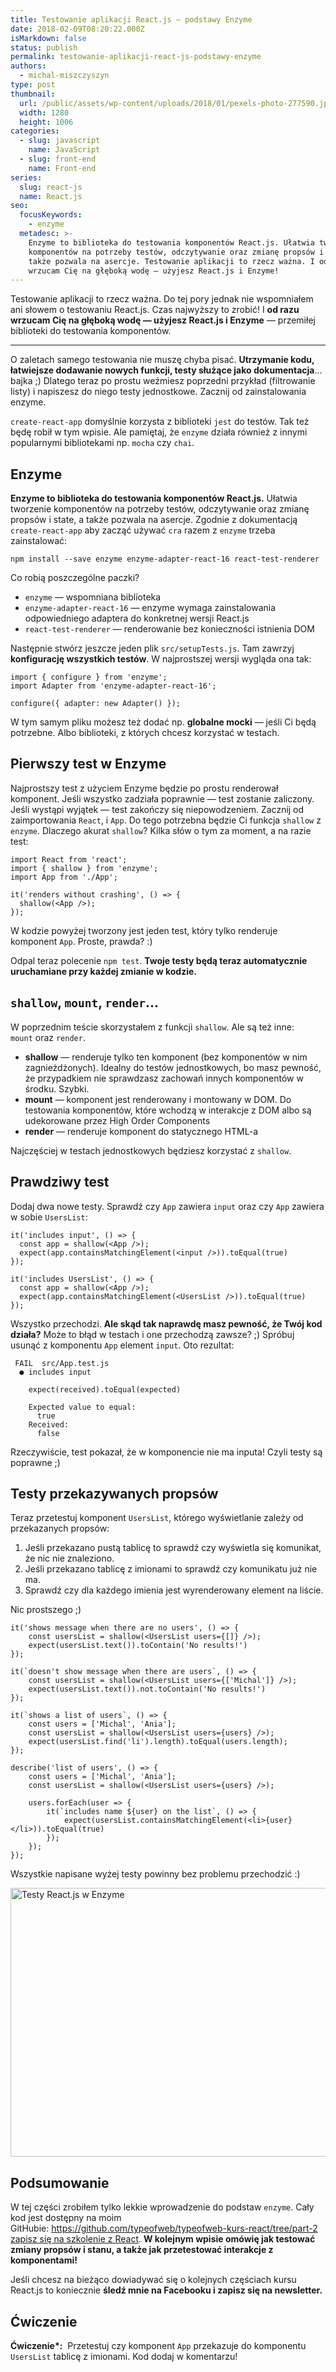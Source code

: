 ```yaml
---
title: Testowanie aplikacji React.js — podstawy Enzyme
date: 2018-02-09T08:20:22.000Z
isMarkdown: false
status: publish
permalink: testowanie-aplikacji-react-js-podstawy-enzyme
authors:
  - michal-miszczyszyn
type: post
thumbnail:
  url: /public/assets/wp-content/uploads/2018/01/pexels-photo-277590.jpeg
  width: 1280
  height: 1006
categories:
  - slug: javascript
    name: JavaScript
  - slug: front-end
    name: Front-end
series:
  slug: react-js
  name: React.js
seo:
  focusKeywords:
    - enzyme
  metadesc: >-
    Enzyme to biblioteka do testowania komponentów React.js. Ułatwia tworzenie
    komponentów na potrzeby testów, odczytywanie oraz zmianę propsów i state, a
    także pozwala na asercje. Testowanie aplikacji to rzecz ważna. I od razu
    wrzucam Cię na głęboką wodę — użyjesz React.js i Enzyme!
---
```


Testowanie aplikacji to rzecz ważna. Do tej pory jednak nie wspomniałem ani słowem o testowaniu React.js. Czas najwyższy to zrobić! I <strong>od razu wrzucam Cię na głęboką wodę — użyjesz React.js i Enzyme</strong> — przemiłej biblioteki do testowania komponentów.

---

O zaletach samego testowania nie muszę chyba pisać. <strong>Utrzymanie kodu, łatwiejsze dodawanie nowych funkcji, testy służące jako dokumentacja</strong>… bajka ;) Dlatego teraz po prostu weźmiesz poprzedni przykład (filtrowanie listy) i napiszesz do niego testy jednostkowe. Zacznij od zainstalowania enzyme.

<p class="important"><code>create-react-app</code> domyślnie korzysta z biblioteki <code>jest</code> do testów. Tak też będę robił w tym wpisie. Ale pamiętaj, że <code>enzyme</code> działa również z innymi popularnymi bibliotekami np. <code>mocha</code> czy <code>chai</code>.</p>

<h2>Enzyme</h2>

<strong>Enzyme to biblioteka do testowania komponentów React.js.</strong> Ułatwia tworzenie komponentów na potrzeby testów, odczytywanie oraz zmianę propsów i state, a także pozwala na asercje. Zgodnie z dokumentacją <code>create-react-app</code> aby zacząć używać <code>cra</code> razem z <code>enzyme</code> trzeba zainstalować:

<pre class="language-bash"><code>npm install --save enzyme enzyme-adapter-react-16 react-test-renderer</code></pre>

Co robią poszczególne paczki?

<ul>
    <li><code>enzyme</code> — wspomniana biblioteka</li>
    <li><code>enzyme-adapter-react-16</code> — enzyme wymaga zainstalowania odpowiedniego adaptera do konkretnej wersji React.js</li>
    <li><code>react-test-renderer</code> — renderowanie bez konieczności istnienia DOM</li>
</ul>

Następnie stwórz jeszcze jeden plik <code>src/setupTests.js</code>. Tam zawrzyj <strong>konfigurację wszystkich testów</strong>. W najprostszej wersji wygląda ona tak:

<pre class="language-javascript"><code>import { configure } from 'enzyme';
import Adapter from 'enzyme-adapter-react-16';

configure({ adapter: new Adapter() });</code></pre>

W tym samym pliku możesz też dodać np. <strong>globalne mocki</strong> — jeśli Ci będą potrzebne. Albo biblioteki, z których chcesz korzystać w testach.

<h2>Pierwszy test w Enzyme</h2>

Najprostszy test z użyciem Enzyme będzie po prostu renderował komponent. Jeśli wszystko zadziała poprawnie — test zostanie zaliczony. Jeśli wystąpi wyjątek — test zakończy się niepowodzeniem. Zacznij od zaimportowania <code>React</code>, i <code>App</code>. Do tego potrzebna będzie Ci funkcja <code>shallow</code> z <code>enzyme</code>. Dlaczego akurat <code>shallow</code>? Kilka słów o tym za moment, a na razie test:

<pre class="language-javascript"><code>import React from 'react';
import { shallow } from 'enzyme';
import App from './App';

it('renders without crashing', () =&gt; {
  shallow(&lt;App /&gt;);
});</code></pre>

W kodzie powyżej tworzony jest jeden test, który tylko renderuje komponent <code>App</code>. Proste, prawda? :)

Odpal teraz polecenie <code>npm test</code>. <strong>Twoje testy będą teraz automatycznie uruchamiane przy każdej zmianie w kodzie.</strong>

<h2><code>shallow</code>, <code>mount</code>, <code>render</code>…</h2>

W poprzednim teście skorzystałem z funkcji <code>shallow</code>. Ale są też inne: <code>mount</code> oraz <code>render</code>.

<ul>
    <li><strong>shallow</strong> — renderuje tylko ten komponent (bez komponentów w nim zagnieżdżonych). Idealny do testów jednostkowych, bo masz pewność, że przypadkiem nie sprawdzasz zachowań innych komponentów w środku. Szybki.</li>
    <li><strong>mount</strong> — komponent jest renderowany i montowany w DOM. Do testowania komponentów, które wchodzą w interakcje z DOM albo są udekorowane przez High Order Components</li>
    <li><strong>render</strong> — renderuje komponent do statycznego HTML-a</li>
</ul>

Najczęściej w testach jednostkowych będziesz korzystać z <code>shallow</code>.

<h2>Prawdziwy test</h2>

Dodaj dwa nowe testy. Sprawdź czy <code>App</code> zawiera <code>input</code> oraz czy <code>App</code> zawiera w sobie <code>UsersList</code>:

<pre class="language-javascript"><code>it('includes input', () =&gt; {
  const app = shallow(&lt;App /&gt;);
  expect(app.containsMatchingElement(&lt;input /&gt;)).toEqual(true)
});

it('includes UsersList', () =&gt; {
  const app = shallow(&lt;App /&gt;);
  expect(app.containsMatchingElement(&lt;UsersList /&gt;)).toEqual(true)
});</code></pre>

Wszystko przechodzi. <strong>Ale skąd tak naprawdę masz pewność, że Twój kod działa?</strong> Może to błąd w testach i one przechodzą zawsze? ;) Spróbuj usunąć z komponentu <code>App</code> element <code>input</code>. Oto rezultat:

<pre><code> FAIL  src/App.test.js
  ● includes input

    expect(received).toEqual(expected)
    
    Expected value to equal:
      true
    Received:
      false</code></pre>

Rzeczywiście, test pokazał, że w komponencie nie ma inputa! Czyli testy są poprawne ;)

<h2>Testy przekazywanych propsów</h2>

Teraz przetestuj komponent <code>UsersList</code>, którego wyświetlanie zależy od przekazanych propsów:

<ol>
    <li>Jeśli przekazano pustą tablicę to sprawdź czy wyświetla się komunikat, że nic nie znaleziono.</li>
    <li>Jeśli przekazano tablicę z imionami to sprawdź czy komunikatu już nie ma.</li>
    <li>Sprawdź czy dla każdego imienia jest wyrenderowany element na liście.</li>
</ol>

Nic prostszego ;)

<pre class="language-javascript"><code>it('shows message when there are no users', () =&gt; {
    const usersList = shallow(&lt;UsersList users={[]} /&gt;);
    expect(usersList.text()).toContain('No results!')
});

it(`doesn't show message when there are users`, () =&gt; {
    const usersList = shallow(&lt;UsersList users={['Michal']} /&gt;);
    expect(usersList.text()).not.toContain('No results!')
});

it(`shows a list of users`, () =&gt; {
    const users = ['Michal', 'Ania'];
    const usersList = shallow(&lt;UsersList users={users} /&gt;);
    expect(usersList.find('li').length).toEqual(users.length);
});

describe('list of users', () =&gt; {
    const users = ['Michal', 'Ania'];
    const usersList = shallow(&lt;UsersList users={users} /&gt;);
    
    users.forEach(user =&gt; {
        it(`includes name ${user} on the list`, () =&gt; {
            expect(usersList.containsMatchingElement(&lt;li&gt;{user}&lt;/li&gt;)).toEqual(true)
        });
    });
});</code></pre>

Wszystkie napisane wyżej testy powinny bez problemu przechodzić :)

<a href="/public/assets/wp-content/uploads/2018/01/Screen-Shot-2018-01-17-at-6.20.50-PM.png"><img class="aligncenter size-full wp-image-975" src="/public/assets/wp-content/uploads/2018/01/Screen-Shot-2018-01-17-at-6.20.50-PM.png" alt="Testy React.js w Enzyme" width="834" height="430" /></a>

<h2>Podsumowanie</h2>

W tej części zrobiłem tylko lekkie wprowadzenie do podstaw <code>enzyme</code>. Cały kod jest dostępny na moim GitHubie: <a href="https://github.com/typeofweb/typeofweb-kurs-react/tree/part-2">https://github.com/typeofweb/typeofweb-kurs-react/tree/part-2</a> <a href="https://szkolenia.typeofweb.com/" target="_blank">zapisz się na szkolenie z React</a>. <strong>W kolejnym wpisie omówię jak testować zmiany propsów i stanu, a także jak przetestować interakcje z komponentami!</strong>

Jeśli chcesz na bieżąco dowiadywać się o kolejnych częściach kursu React.js to koniecznie <strong>śledź mnie na Facebooku i zapisz się na newsletter.</strong>

<NewsletterForm />

<FacebookPageWidget />

<h2>Ćwiczenie</h2>

<strong>Ćwiczenie\*:</strong>  Przetestuj czy komponent <code>App</code> przekazuje do komponentu <code>UsersList</code> tablicę z imionami. Kod dodaj w komentarzu!
